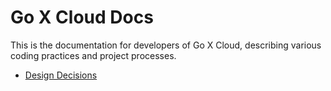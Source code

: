 # Go X Cloud Docs

This is the documentation for developers of Go X Cloud, describing various
coding practices and project processes.

-  [Design Decisions](design.md)
